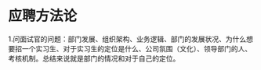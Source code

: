# 应聘方法论

1.问面试官的问题：部门发展、组织架构、业务逻辑、部门的发展状况、为什么想要招一个实习生、对于实习生的定位是什么、公司氛围（文化）、领导部门的人、考核机制。总结来说就是部门的情况和对于自己的定位。
